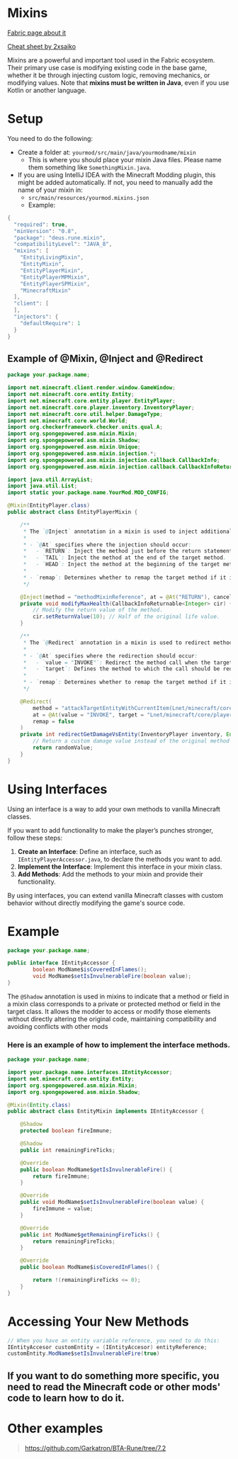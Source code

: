 # Mixins

[Fabric page about it](https://fabricmc.net/wiki/tutorial:mixin_introduction)

[Cheat sheet by 2xsaiko](https://github.com/2xsaiko/mixin-cheatsheet/?tab=readme-ov-file)

Mixins are a powerful and important tool used in the Fabric ecosystem. Their primary use case is modifying existing code in the base game, whether it be through injecting custom logic, removing mechanics, or modifying values. Note that **mixins must be written in Java**, even if you use Kotlin or another language.

# Setup

You need to do the following:

- Create a folder at: `yourmod/src/main/java/yourmodname/mixin`
    - This is where you should place your mixin Java files. Please name them something like `SomethingMixin.java`.
- If you are using IntelliJ IDEA with the Minecraft Modding plugin, this might be added automatically. If not, you need to manually add the name of your mixin in:
    - `src/main/resources/yourmod.mixins.json`
    - Example:

```java
{
  "required": true,
  "minVersion": "0.8",
  "package": "deus.rune.mixin",
  "compatibilityLevel": "JAVA_8", 
  "mixins": [
    "EntityLivingMixin",
    "EntityMixin",
    "EntityPlayerMixin",
    "EntityPlayerMPMixin",
    "EntityPlayerSPMixin",
    "MinecraftMixin"
  ],
  "client": [
  ],
  "injectors": {
    "defaultRequire": 1
  }
}
```

## Example of @Mixin, @Inject and @Redirect

```java
package your.package.name;

import net.minecraft.client.render.window.GameWindow;
import net.minecraft.core.entity.Entity;
import net.minecraft.core.entity.player.EntityPlayer;
import net.minecraft.core.player.inventory.InventoryPlayer;
import net.minecraft.core.util.helper.DamageType;
import net.minecraft.core.world.World;
import org.checkerframework.checker.units.qual.A;
import org.spongepowered.asm.mixin.Mixin;
import org.spongepowered.asm.mixin.Shadow;
import org.spongepowered.asm.mixin.Unique;
import org.spongepowered.asm.mixin.injection.*;
import org.spongepowered.asm.mixin.injection.callback.CallbackInfo;
import org.spongepowered.asm.mixin.injection.callback.CallbackInfoReturnable;

import java.util.ArrayList;
import java.util.List;
import static your.package.name.YourMod.MOD_CONFIG;

@Mixin(EntityPlayer.class)
public abstract class EntityPlayerMixin {

    /**
     * The `@Inject` annotation in a mixin is used to inject additional behavior into an existing method.
     *
     * - `@At` specifies where the injection should occur:
     *   - `RETURN`: Inject the method just before the return statement of the target method.
     *   - `TAIL`: Inject the method at the end of the target method.
     *   - `HEAD`: Inject the method at the beginning of the target method.
     * 
     * - `remap`: Determines whether to remap the target method if it is obfuscated.
     */

    @Inject(method = "methodMixinReference", at = @At("RETURN"), cancellable = true, remap = false)
    private void modifyMaxHealth(CallbackInfoReturnable<Integer> cir) {
        // Modify the return value of the method.
        cir.setReturnValue(10); // Half of the original life value.
    }

    /**
     * The `@Redirect` annotation in a mixin is used to redirect method calls to your custom implementation.
     * 
     * - `@At` specifies where the redirection should occur:
     *   - `value = "INVOKE"`: Redirect the method call when the target method is invoked.
     *   - `target`: Defines the method to which the call should be redirected.
     *
     * - `remap`: Determines whether to remap the target method if it is obfuscated.
     */

    @Redirect(
        method = "attackTargetEntityWithCurrentItem(Lnet/minecraft/core/entity/Entity;)V",
        at = @At(value = "INVOKE", target = "Lnet/minecraft/core/player/inventory/InventoryPlayer;getDamageVsEntity(Lnet/minecraft/core/entity/Entity;)I"),
        remap = false
    )
    private int redirectGetDamageVsEntity(InventoryPlayer inventory, Entity entity) {
        // Return a custom damage value instead of the original method's result.
        return randomValue;
    }
}
```

# Using Interfaces

Using an interface is a way to add your own methods to vanilla Minecraft classes.

If you want to add functionality to make the player’s punches stronger, follow these steps:

1. **Create an Interface**: Define an interface, such as `IEntityPlayerAccessor.java`, to declare the methods you want to add.
2. **Implement the Interface**: Implement this interface in your mixin class.
3. **Add Methods**: Add the methods to your mixin and provide their functionality.

By using interfaces, you can extend vanilla Minecraft classes with custom behavior without directly modifying the game's source code.

# Example

```java
package your.package.name;

public interface IEntityAccessor {
		boolean ModName$isCoveredInFlames();
		void ModName$setIsInvulnerableFire(boolean value);
}
```

The `@Shadow` annotation is used in mixins to indicate that a method or field in a mixin class corresponds to a private or protected method or field in the target class. It allows the modder to access or modify those elements without directly altering the original code, maintaining compatibility and avoiding conflicts with other mods

### Here is an example of how to implement the interface methods.

```java
package your.package.name;

import your.package.name.interfaces.IEntityAccessor;
import net.minecraft.core.entity.Entity;
import org.spongepowered.asm.mixin.Mixin;
import org.spongepowered.asm.mixin.Shadow;

@Mixin(Entity.class)
public abstract class EntityMixin implements IEntityAccessor {

	@Shadow
	protected boolean fireImmune;

	@Shadow
	public int remainingFireTicks;

	@Override
	public boolean ModName$getIsInvulnerableFire() {
		return fireImmune;
	}

	@Override
	public void ModName$setIsInvulnerableFire(boolean value) {
		fireImmune = value;
	}

	@Override
	public int ModName$getRemainingFireTicks() {
		return remainingFireTicks;
	}

	@Override
	public boolean ModName$isCoveredInFlames() {

		return !(remainingFireTicks <= 0);
	}
}
```

# Accessing Your New Methods

```java
// When you have an entity variable reference, you need to do this:
IEntityAccesor customEntity = (IEntityAccesor) entityReference;
customEntity.ModName$setIsInvulnerableFire(true)
```

## If you want to do something more specific, you need to read the Minecraft code or other mods' code to learn how to do it.

# Other examples

> https://github.com/Garkatron/BTA-Rune/tree/7.2
>